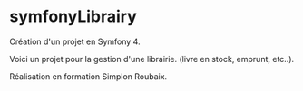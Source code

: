 # symfonyLibrairy

Création d'un projet en Symfony 4.

Voici un projet pour la gestion d'une librairie. (livre en stock, emprunt, etc..).

Réalisation en formation Simplon Roubaix.
